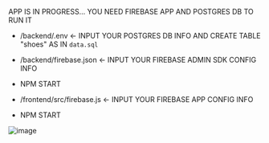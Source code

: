 APP IS IN PROGRESS...
YOU NEED FIREBASE APP AND POSTGRES DB TO RUN IT

- /backend/.env <- INPUT YOUR POSTGRES DB INFO AND CREATE TABLE "shoes" AS IN `data.sql`

- /backend/firebase.json <- INPUT YOUR FIREBASE ADMIN SDK CONFIG INFO

- NPM START

- /frontend/src/firebase.js <- INPUT YOUR FIREBASE APP CONFIG INFO

- NPM START

![image](https://user-images.githubusercontent.com/54078220/211035217-8ddcbfc1-cd84-42db-8852-9878ae774c8b.png)
